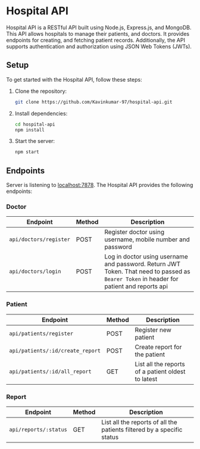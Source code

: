 # Hospital API

Hospital API is a RESTful API built using Node.js, Express.js, and MongoDB. This API allows hospitals to manage their patients, and doctors. It provides endpoints for creating, and fetching patient records. Additionally, the API supports authentication and authorization using JSON Web Tokens (JWTs).

## Setup

To get started with the Hospital API, follow these steps:

1. Clone the repository:

    ```bash
    git clone https://github.com/Kavinkumar-97/hospital-api.git
    ```

2. Install dependencies:

    ```bash
    cd hospital-api
    npm install
    ```

3. Start the server:

    ```bash
    npm start
    ```

## Endpoints

Server is listening to [localhost:7878](http://localhost:7878/). The Hospital API provides the following endpoints:

### Doctor

| Endpoint | Method | Description |
| -------- | ------ | ----------- |
| `api/doctors/register` | POST | Register doctor using username, mobile number and password |
| `api/doctors/login` | POST | Log in doctor using username and password. Return JWT Token. That need to passed as `Bearer Token` in header for patient and reports api |

### Patient

| Endpoint | Method | Description |
| -------- | ------ | ----------- |
| `api/patients/register` | POST | Register new patient |
| `api/patients/:id/create_report` | POST | Create report for the patient |
| `api/patients/:id/all_report` | GET | List all the reports of a patient oldest to latest |

### Report

| Endpoint | Method | Description |
| -------- | ------ | ----------- |
| `api/reports/:status` | GET | List all the reports of all the patients filtered by a specific status |
